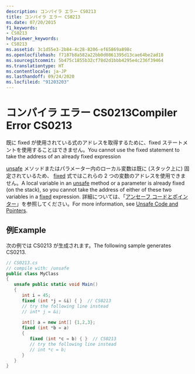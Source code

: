 ```yaml
---
description: コンパイラ エラー CS0213
title: コンパイラ エラー CS0213
ms.date: 07/20/2015
f1_keywords:
- CS0213
helpviewer_keywords:
- CS0213
ms.assetid: 3c1d55e3-2b84-4c28-8206-ef65869a898c
ms.openlocfilehash: f7187b8a582a22bb0d0861395d13cae64be2ad18
ms.sourcegitcommit: 5b475c1855b32cf78d2d1bbb4295e4c236f39464
ms.translationtype: HT
ms.contentlocale: ja-JP
ms.lasthandoff: 09/24/2020
ms.locfileid: "91203203"
---
```

# <a name="compiler-error-cs0213"></a><span data-ttu-id="78e8e-103">コンパイラ エラー CS0213</span><span class="sxs-lookup"><span data-stu-id="78e8e-103">Compiler Error CS0213</span></span>

<span data-ttu-id="78e8e-104">既に fixed が使用されている式のアドレスを取得するために、fixed ステートメントを使用することはできません。</span><span class="sxs-lookup"><span data-stu-id="78e8e-104">You cannot use the fixed statement to take the address of an already fixed expression</span></span>  
  
 <span data-ttu-id="78e8e-105">[unsafe](../language-reference/keywords/unsafe.md) メソッドまたはパラメーター内のローカル変数は既に (スタック上に) 固定されているため、 [fixed](../language-reference/keywords/fixed-statement.md) 式ではこれらの 2 つの変数のアドレスを使用できません。</span><span class="sxs-lookup"><span data-stu-id="78e8e-105">A local variable in an [unsafe](../language-reference/keywords/unsafe.md) method or a parameter is already fixed (on the stack), so you cannot take the address of either of these two variables in a [fixed](../language-reference/keywords/fixed-statement.md) expression.</span></span> <span data-ttu-id="78e8e-106">詳細については、「[アンセーフ コードとポインター](../programming-guide/unsafe-code-pointers/index.md)」を参照してください。</span><span class="sxs-lookup"><span data-stu-id="78e8e-106">For more information, see [Unsafe Code and Pointers](../programming-guide/unsafe-code-pointers/index.md).</span></span>  
  
## <a name="example"></a><span data-ttu-id="78e8e-107">例</span><span class="sxs-lookup"><span data-stu-id="78e8e-107">Example</span></span>  

 <span data-ttu-id="78e8e-108">次の例では CS0213 が生成されます。</span><span class="sxs-lookup"><span data-stu-id="78e8e-108">The following sample generates CS0213.</span></span>  
  
```csharp  
// CS0213.cs  
// compile with: /unsafe  
public class MyClass  
{  
   unsafe public static void Main()  
   {  
      int i = 45;  
      fixed (int *j = &i) { }  // CS0213  
      // try the following line instead  
      // int* j = &i;  
  
      int[] a = new int[] {1,2,3};  
      fixed (int *b = a)  
      {  
         fixed (int *c = b) { }  // CS0213  
         // try the following line instead  
         // int *c = b;  
      }  
   }  
}  
```

